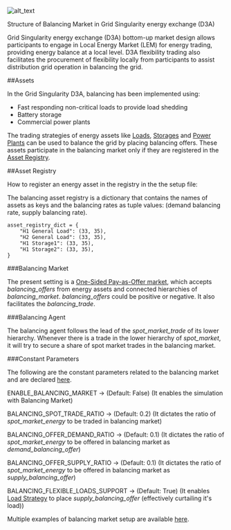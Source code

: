 ![alt_text](images/image1.png "image_tooltip")

Structure of Balancing Market in Grid Singularity energy exchange (D3A)

Grid Singularity energy exchange (D3A) bottom-up market design allows participants to engage in Local Energy Market (LEM) for energy trading, providing energy balance at a local level. D3A flexibility trading also facilitates the procurement of flexibility locally from participants to assist distribution grid operation in balancing the grid.

##Assets

In the Grid Singularity D3A, balancing has been implemented using:

*   Fast responding non-critical loads to provide load shedding
*   Battery storage
*   Commercial power plants

The trading strategies of energy assets like [Loads](model-load.md), [Storages](model-storage.md) and [Power Plants](model-power-plant.md) can be used to balance the grid by placing balancing offers. These assets participate in the balancing market only if they are registered in the [Asset Registry](balancing-implementation.md#asset-registry).

##Asset Registry

How to register an energy asset in the registry in the the setup file:

The balancing asset registry is a dictionary that contains the names of assets as keys and the balancing rates as tuple values: (demand balancing rate, supply balancing rate).

```
asset_registry_dict = {
    "H1 General Load": (33, 35),
    "H2 General Load": (33, 35),
    "H1 Storage1": (33, 35),
    "H1 Storage2": (33, 35),
}
```

###Balancing Market

The present setting is a [One-Sided Pay-as-Offer market](one-sided-pay-as-offer.md), which accepts _balancing_offers_ from energy assets and connected hierarchies of _balancing_market_. _balancing_offers_ could be positive or negative. It also facilitates the _balancing_trade_.

###Balancing Agent

The balancing agent follows the lead of the _spot_market_trade_ of its lower hierarchy. Whenever there is a trade in the lower hierarchy of _spot_market_, it will try to secure a share of spot market trades in the balancing market.

###Constant Parameters

The following are the constant parameters related to the balancing market and are declared [here](https://github.com/gridsingularity/d3a-interface/blob/master/d3a_interface/constants_limits.py#L176-L189).

ENABLE_BALANCING_MARKET →  (Default: False) (It enables the simulation with Balancing Market)

BALANCING_SPOT_TRADE_RATIO →  (Default: 0.2) (It dictates the ratio of _spot_market_energy_ to be traded in balancing market)

BALANCING_OFFER_DEMAND_RATIO → (Default: 0.1) (It dictates the ratio of _spot_market_energy_ to be offered in balancing market as _demand_balancing_offer_)

BALANCING_OFFER_SUPPLY_RATIO → (Default: 0.1) (It dictates the ratio of _spot_market_energy_ to be offered in balancing market as _supply_balancing_offer_)

BALANCING_FLEXIBLE_LOADS_SUPPORT → (Default: True) (It enables [Load Strategy](model-load.md) to place _supply_balancing_offer_ (effectively curtailing it's load))

Multiple examples of balancing market setup are available [here](https://github.com/gridsingularity/d3a/tree/master/src/d3a/setup/balancing_market).